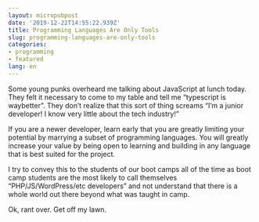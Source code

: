 ```yaml
---
layout: micropubpost
date: '2019-12-22T14:55:22.939Z'
title: Programming Languages Are Only Tools
slug: programming-languages-are-only-tools
categories:
- programming
- featured
lang: en
---
```

Some young punks overheard me talking about JavaScript at lunch today. They felt it necessary to come to my table and tell me “typescript is waybetter”. They don’t realize that this sort of thing screams “I’m a junior developer! I know very little about the tech industry!”

If you are a newer developer, learn early that you are greatly limiting your potential by marrying a subset of programming languages. You will greatly increase your value by being open to learning and building in any language that is best suited for the project.

I try to convey this to the students of our boot camps all of the time as boot camp students are the most likely to call themselves “PHP/JS/WordPress/etc developers” and not understand that there is a whole world out there beyond what was taught in camp.

Ok, rant over. Get off my lawn.
